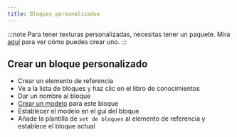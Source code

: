 ```yaml
---
title: Bloques personalizados
---
```


:::note Para tener texturas personalizadas, necesitas tener un paquete. Mira [aquí](pack.md#create-a-pack) para ver cómo puedes crear uno. :::

## Crear un bloque personalizado

* Crear un elemento de referencia [](custom-items.md)
* Ve a la lista de bloques y haz clic en el libro de conocimientos
* Dar un nombre al bloque
* [Crear un modelo](custom-models.md) para este bloque
* Establecer el modelo en el gui del bloque
* Añade la plantilla de `set de bloques` al elemento de referencia y establece el bloque actual
